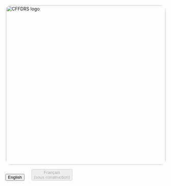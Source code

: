 <br>

<img 
    style="display: block; 
           margin-left: auto;
           margin-right: auto;
           width: 500px;
           border-radius: 14px;"
    src="/website_fr/img/CFFDRS_banner.png" 
    alt="CFFDRS logo">
</img>

<!-- <img 
    style="display: block;
           margin-left: auto;
           margin-right: auto;
           width: 200px;"
    src="./img/CFS_fire-research_emblem.png" 
    alt="CFS Fire Research emblem">
</img> -->

[introductory tutorial]: getting-started.md
[User Guide]: user-guide/README.md

<div class="text-center">
	<button class="btn btn-dark" onclick="location.href='https://cffdrs.github.io/website_en/home/'">English</button>
	&emsp;
	<button class="btn btn-dark" disabled>Français<br>(sous construction)</button>
</div>

<br>

